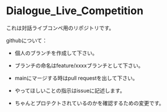 # Dialogue_Live_Competition
これは対話ライブコンペ用のリポジトリです。

githubについて：
- 個人のブランチを作成して下さい。
- ブランチの命名はfeature/xxxxブランチとして下さい。
- mainにマージする時はpull requestを出して下さい。
- やってほしいことの指示はissueに記述します。

- ちゃんとプロテクトされているのかを確認するための変更です。
